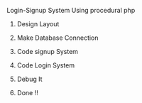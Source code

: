 Login-Signup System Using procedural php

1. Design Layout

2. Make Database Connection

3. Code signup System

4. Code Login System

5. Debug It 

6. Done !!

